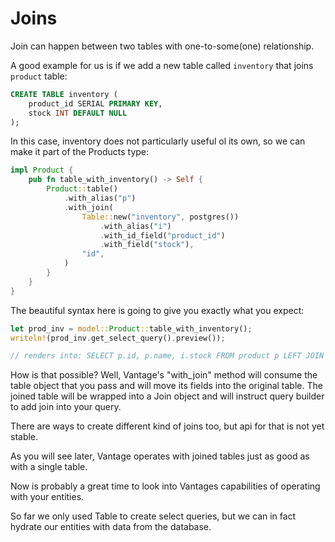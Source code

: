 # Joins

Join can happen between two tables with one-to-some(one) relationship.

A good example for us is if we add a new table called `inventory` that
joins `product` table:

```sql
CREATE TABLE inventory (
    product_id SERIAL PRIMARY KEY,
    stock INT DEFAULT NULL
);
```

In this case, inventory does not particularly useful ol its own,
so we can make it part of the Products type:

```rust
impl Product {
    pub fn table_with_inventory() -> Self {
        Product::table()
            .with_alias("p")
            .with_join(
                Table::new("inventory", postgres())
                    .with_alias("i")
                    .with_id_field("product_id")
                    .with_field("stock"),
                "id",
            )
        }
    }
}
```

The beautiful syntax here is going to give you exactly
what you expect:

```rust
let prod_inv = model::Product::table_with_inventory();
writeln!(prod_inv.get_select_query().preview());

// renders into: SELECT p.id, p.name, i.stock FROM product p LEFT JOIN inventory i ON (p.id = i.product_id)
```

How is that possible? Well, Vantage's "with_join" method will
consume the table object that you pass and will move its
fields into the original table. The joined table will be
wrapped into a Join object and will instruct query builder
to add join into your query.

There are ways to create different kind of joins too, but
api for that is not yet stable.

As you will see later, Vantage operates with joined tables
just as good as with a single table.

Now is probably a great time to look into Vantages capabilities
of operating with your entities.

So far we only used Table to create select queries, but
we can in fact hydrate our entities with data from the
database.
